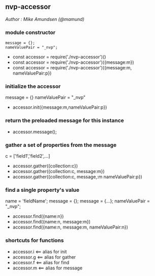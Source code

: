 ## nvp-accessor

_Author : Mike Amundsen (@mamund)_


### module constructor
    message = {};
    nameValuePair = "_nvp";

  * const accessor = require('./nvp-accessor')()
  * const accessor = require('./nvp-accessor')({message:m})
  * const accessor = require('./nvp-accessor')({message:m, nameValuePair:p})

### initialize the accessor 

   message = {}
   nameValuePair = "_nvp"
 
 * accessor.init({message:m,nameValuePair:p})
 
### return the preloaded message for this instance
  * accessor.message();
 
### gather a set of properties from the message
   c = ['field1','field2',...] 
   
 * accessor.gather({collection:c})
 * accessor.gather({collection:c, message:m})
 * accessor.gather({collection:c, message,:m nameValuePair:p})
 
### find a single property's value
   name = 'fieldName';
   message = {};
   message = {...};
   nameValuePair = "_nvp";
   
 * accessor.find({name:n})
 * accessor.find({name:n, message:m})
 * accessor.find({name:n, message:m, nameValuePair:n})
 
 ### shortcuts for functions
 * accessor.i <== alias for init
 * accessor.g <== alias for gather
 * accessor.f <== alias for find
 * accessor.m <== alias for message

